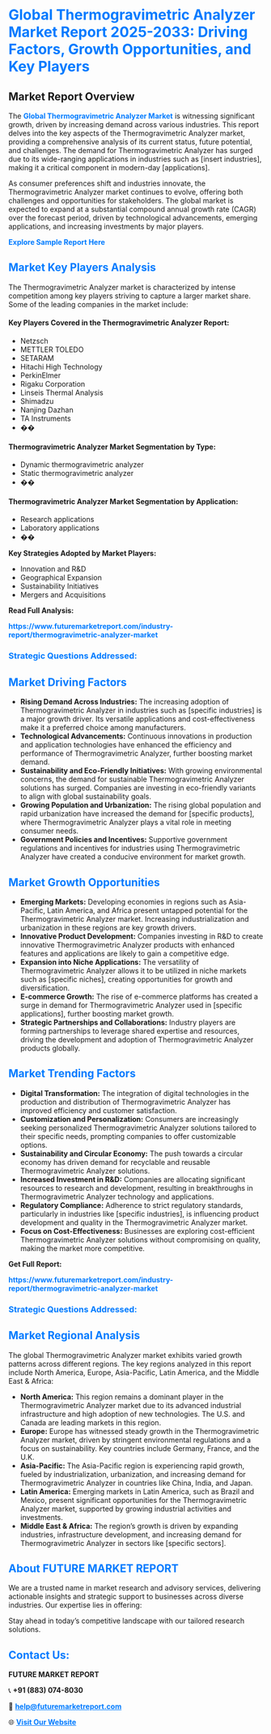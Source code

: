 <h1 style="color: #007BFF;">Global Thermogravimetric Analyzer Market Report 2025-2033: Driving Factors, Growth Opportunities, and Key Players</h1>

<section id="overview">
<h2>Market Report Overview</h2>
<p>The <a href="https://www.futuremarketreport.com/industry-report/thermogravimetric-analyzer-market" style="color: #007BFF; text-decoration: none;"><strong>Global Thermogravimetric Analyzer Market</strong></a> is witnessing significant growth, driven by increasing demand across various industries. This report delves into the key aspects of the Thermogravimetric Analyzer market, providing a comprehensive analysis of its current status, future potential, and challenges. The demand for Thermogravimetric Analyzer has surged due to its wide-ranging applications in industries such as [insert industries], making it a critical component in modern-day [applications].</p>
<p>As consumer preferences shift and industries innovate, the Thermogravimetric Analyzer market continues to evolve, offering both challenges and opportunities for stakeholders. The global market is expected to expand at a substantial compound annual growth rate (CAGR) over the forecast period, driven by technological advancements, emerging applications, and increasing investments by major players.</p>
</section>

<section id="overview">
<p><a href="https://www.futuremarketreport.com/request-sample/reportId=117881" style="color: #007BFF; text-decoration: none;"><strong>Explore Sample Report Here</strong></a></p>
</section>

<section id="key-players">
<h2 style="color: #007BFF;">Market Key Players Analysis</h2>
<p>The Thermogravimetric Analyzer market is characterized by intense competition among key players striving to capture a larger market share. Some of the leading companies in the market include:</p>
<h4>Key Players Covered in the Thermogravimetric Analyzer Report:</h4>
<ul><li>Netzsch</li><li>METTLER TOLEDO</li><li>SETARAM</li><li>Hitachi High Technology</li><li>PerkinElmer</li><li>Rigaku Corporation</li><li>Linseis Thermal Analysis</li><li>Shimadzu</li><li>Nanjing Dazhan</li><li>TA Instruments</li><li>��</li></ul>
<h4>Thermogravimetric Analyzer Market Segmentation by Type:</h4>
<ul><li>Dynamic thermogravimetric analyzer</li><li>Static thermogravimetric analyzer</li><li>��</li></ul>

<h4>Thermogravimetric Analyzer Market Segmentation by Application:</h4>
<ul><li>Research applications</li><li>Laboratory applications</li><li>��</li></ul>
<p><strong>Key Strategies Adopted by Market Players:</strong></p>
<ul>
<li>Innovation and R&D</li>
<li>Geographical Expansion</li>
<li>Sustainability Initiatives</li>
<li>Mergers and Acquisitions</li>
</ul>
</section>

<section>
<p><strong>Read Full Analysis: </strong></p><a href="https://www.futuremarketreport.com/industry-report/thermogravimetric-analyzer-market" style="color: #007BFF; text-decoration: none;"><strong>https://www.futuremarketreport.com/industry-report/thermogravimetric-analyzer-market</strong></a>
<h3 style="color: #007BFF;">Strategic Questions Addressed:</h3>
</section>

<section id="driving-factors">
<h2 style="color: #007BFF;">Market Driving Factors</h2>
<ul>
<li><strong>Rising Demand Across Industries:</strong> The increasing adoption of Thermogravimetric Analyzer in industries such as [specific industries] is a major growth driver. Its versatile applications and cost-effectiveness make it a preferred choice among manufacturers.</li>
<li><strong>Technological Advancements:</strong> Continuous innovations in production and application technologies have enhanced the efficiency and performance of Thermogravimetric Analyzer, further boosting market demand.</li>
<li><strong>Sustainability and Eco-Friendly Initiatives:</strong> With growing environmental concerns, the demand for sustainable Thermogravimetric Analyzer solutions has surged. Companies are investing in eco-friendly variants to align with global sustainability goals.</li>
<li><strong>Growing Population and Urbanization:</strong> The rising global population and rapid urbanization have increased the demand for [specific products], where Thermogravimetric Analyzer plays a vital role in meeting consumer needs.</li>
<li><strong>Government Policies and Incentives:</strong> Supportive government regulations and incentives for industries using Thermogravimetric Analyzer have created a conducive environment for market growth.</li>
</ul>
</section>

<section id="growth-opportunities">
<h2 style="color: #007BFF;">Market Growth Opportunities</h2>
<ul>
<li><strong>Emerging Markets:</strong> Developing economies in regions such as Asia-Pacific, Latin America, and Africa present untapped potential for the Thermogravimetric Analyzer market. Increasing industrialization and urbanization in these regions are key growth drivers.</li>
<li><strong>Innovative Product Development:</strong> Companies investing in R&D to create innovative Thermogravimetric Analyzer products with enhanced features and applications are likely to gain a competitive edge.</li>
<li><strong>Expansion into Niche Applications:</strong> The versatility of Thermogravimetric Analyzer allows it to be utilized in niche markets such as [specific niches], creating opportunities for growth and diversification.</li>
<li><strong>E-commerce Growth:</strong> The rise of e-commerce platforms has created a surge in demand for Thermogravimetric Analyzer used in [specific applications], further boosting market growth.</li>
<li><strong>Strategic Partnerships and Collaborations:</strong> Industry players are forming partnerships to leverage shared expertise and resources, driving the development and adoption of Thermogravimetric Analyzer products globally.</li>
</ul>
</section>

<section id="trending-factors">
<h2 style="color: #007BFF;">Market Trending Factors</h2>
<ul>
<li><strong>Digital Transformation:</strong> The integration of digital technologies in the production and distribution of Thermogravimetric Analyzer has improved efficiency and customer satisfaction.</li>
<li><strong>Customization and Personalization:</strong> Consumers are increasingly seeking personalized Thermogravimetric Analyzer solutions tailored to their specific needs, prompting companies to offer customizable options.</li>
<li><strong>Sustainability and Circular Economy:</strong> The push towards a circular economy has driven demand for recyclable and reusable Thermogravimetric Analyzer solutions.</li>
<li><strong>Increased Investment in R&D:</strong> Companies are allocating significant resources to research and development, resulting in breakthroughs in Thermogravimetric Analyzer technology and applications.</li>
<li><strong>Regulatory Compliance:</strong> Adherence to strict regulatory standards, particularly in industries like [specific industries], is influencing product development and quality in the Thermogravimetric Analyzer market.</li>
<li><strong>Focus on Cost-Effectiveness:</strong> Businesses are exploring cost-efficient Thermogravimetric Analyzer solutions without compromising on quality, making the market more competitive.</li>
</ul>
</section>

<section>
<p><strong>Get Full Report: </strong></p><a href="https://www.futuremarketreport.com/industry-report/thermogravimetric-analyzer-market" style="color: #007BFF; text-decoration: none;"><strong>https://www.futuremarketreport.com/industry-report/thermogravimetric-analyzer-market</strong></a>
<h3 style="color: #007BFF;">Strategic Questions Addressed:</h3>
</section>


<section id="regional-analysis">
<h2 style="color: #007BFF;">Market Regional Analysis</h2>
<p>The global Thermogravimetric Analyzer market exhibits varied growth patterns across different regions. The key regions analyzed in this report include North America, Europe, Asia-Pacific, Latin America, and the Middle East & Africa:</p>
<ul>
<li><strong>North America:</strong> This region remains a dominant player in the Thermogravimetric Analyzer market due to its advanced industrial infrastructure and high adoption of new technologies. The U.S. and Canada are leading markets in this region.</li>
<li><strong>Europe:</strong> Europe has witnessed steady growth in the Thermogravimetric Analyzer market, driven by stringent environmental regulations and a focus on sustainability. Key countries include Germany, France, and the U.K.</li>
<li><strong>Asia-Pacific:</strong> The Asia-Pacific region is experiencing rapid growth, fueled by industrialization, urbanization, and increasing demand for Thermogravimetric Analyzer in countries like China, India, and Japan.</li>
<li><strong>Latin America:</strong> Emerging markets in Latin America, such as Brazil and Mexico, present significant opportunities for the Thermogravimetric Analyzer market, supported by growing industrial activities and investments.</li>
<li><strong>Middle East & Africa:</strong> The region’s growth is driven by expanding industries, infrastructure development, and increasing demand for Thermogravimetric Analyzer in sectors like [specific sectors].</li>
</ul>
</section>

<footer>
<h2 style="color: #007BFF;">About FUTURE MARKET REPORT</h2>
<p>We are a trusted name in market research and advisory services, delivering actionable insights and strategic support to businesses across diverse industries. Our expertise lies in offering:</p>

<p>Stay ahead in today’s competitive landscape with our tailored research solutions.</p>

<h2 style="color: #007BFF;">Contact Us:</h2>
<p><strong>FUTURE MARKET REPORT</strong></p>
<p>📞 <strong>+91 (883) 074-8030</strong></p>
<p>📧 <strong><a href="mailto:help@futuremarketreport.com" style="color: #007BFF;">help@futuremarketreport.com</a></strong></p>
<p>🌐 <strong><a href="https://www.futuremarketreport.com/" style="color: #007BFF;">Visit Our Website</a></strong></p>
</footer>